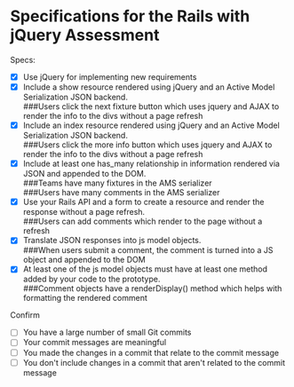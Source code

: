 # Specifications for the Rails with jQuery Assessment

Specs:
- [x] Use jQuery for implementing new requirements
- [X] Include a show resource rendered using jQuery and an Active Model Serialization JSON backend.
  <br>###Users click the next fixture button which uses jquery and AJAX to render the info to the divs without a page refresh
- [X] Include an index resource rendered using jQuery and an Active Model Serialization JSON backend.
  <br>###Users click the more info button which uses jquery and AJAX to render the info to the divs without a page refresh
- [X] Include at least one has_many relationship in information rendered via JSON and appended to the DOM.
  <br>###Teams have many fixtures in the AMS serializer
  <br>###Users have many comments in the AMS serializer
- [X] Use your Rails API and a form to create a resource and render the response without a page refresh.
  <br>###Users can add comments which render to the page without a refresh
- [X] Translate JSON responses into js model objects.
  <br>###When users submit a comment, the comment is turned into a JS object and appended to the DOM
- [X] At least one of the js model objects must have at least one method added by your code to the prototype.
  <br>###Comment objects have a renderDisplay() method which helps with formatting the rendered comment

Confirm
- [ ] You have a large number of small Git commits
- [ ] Your commit messages are meaningful
- [ ] You made the changes in a commit that relate to the commit message
- [ ] You don't include changes in a commit that aren't related to the commit message
